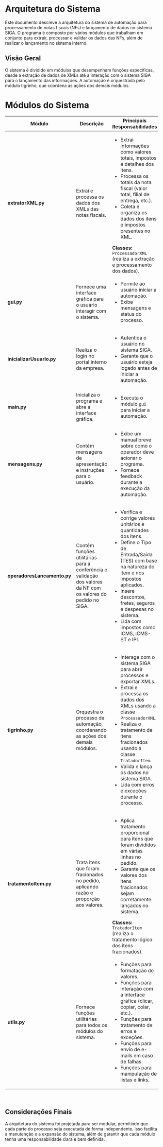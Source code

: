 # Arquitetura do Sistema  
Este documento descreve a arquitetura do sistema de automação para processamento de notas fiscais (NFs) e lançamento de dados no sistema SIGA. O programa é composto por vários módulos que trabalham em conjunto para extrair, processar e validar os dados das NFs, além de realizar o lançamento no sistema interno.

## Visão Geral  
O sistema é dividido em módulos que desempenham funções específicas, desde a extração de dados de XMLs até a interação com o sistema SIGA para o lançamento das informações. A automação é orquestrada pelo módulo tigrinho, que coordena as ações dos demais módulos.
<br/>

# Módulos do Sistema

<table>
  <thead>
    <tr>
      <th>Módulo</th>
      <th>Descrição</th>
      <th>Principais Responsabilidades</th>
    </tr>
  </thead>
  <tbody>
    <tr>
      <td><strong>extratorXML.py</strong></td>
      <td>Extrai e processa os dados dos XMLs das notas fiscais.</td>
      <td>
        <ul>
          <li>Extrai informações como valores totais, impostos e detalhes dos itens.</li>
          <li>Processa os totais da nota fiscal (valor total, filial de entrega, etc.).</li>
          <li>Coleta e organiza os dados dos itens e impostos presentes no XML.</li>
        </ul>
        <strong>Classes:</strong> <code>ProcessadorXML</code> (realiza a extração e processamento dos dados).
      </td>
    </tr>
    <tr>
      <td><strong>gui.py</strong></td>
      <td>Fornece uma interface gráfica para o usuário interagir com o sistema.</td>
      <td>
        <ul>
          <li>Permite ao usuário iniciar a automação.</li>
          <li>Exibe mensagens e status do processo.</li>
        </ul>
      </td>
    </tr>
    <tr>
      <td><strong>inicializarUsuario.py</strong></td>
      <td>Realiza o login no portal interno da empresa.</td>
      <td>
        <ul>
          <li>Autentica o usuário no sistema SIGA.</li>
          <li>Garante que o usuário esteja logado antes de iniciar a automação.</li>
        </ul>
      </td>
    </tr>
    <tr>
      <td><strong>main.py</strong></td>
      <td>Inicializa o programa e abre a interface gráfica.</td>
      <td>
        <ul>
          <li>Executa o módulo <code>gui</code> para iniciar a automação.</li>
        </ul>
      </td>
    </tr>
    <tr>
      <td><strong>mensagens.py</strong></td>
      <td>Contém mensagens de apresentação e instruções para o usuário.</td>
      <td>
        <ul>
          <li>Exibe um manual breve sobre como o operador deve acionar o programa.</li>
          <li>Fornece feedback durante a execução da automação.</li>
        </ul>
      </td>
    </tr>
    <tr>
      <td><strong>operadoresLancamento.py</strong></td>
      <td>Contém funções utilitárias para a conferência e validação dos valores da NF com os valores do pedido no SIGA.</td>
      <td>
        <ul>
          <li>Verifica e corrige valores unitários e quantidades dos itens.</li>
          <li>Define o Tipo de Entrada/Saída (TES) com base na natureza do item e nos impostos aplicados.</li>
          <li>Insere descontos, fretes, seguros e despesas no sistema.</li>
          <li>Lida com impostos como ICMS, ICMS-ST e IPI.</li>
        </ul>
      </td>
    </tr>
    <tr>
      <td><strong>tigrinho.py</strong></td>
      <td>Orquestra o processo de automação, coordenando as ações dos demais módulos.</td>
      <td>
        <ul>
          <li>Interage com o sistema SIGA para abrir processos e exportar XMLs.</li>
          <li>Extrai e processa os dados dos XMLs usando a classe <code>ProcessadorXML</code>.</li>
          <li>Realiza o tratamento de itens fracionados usando a classe <code>TratadorItem</code>.</li>
          <li>Valida e lança os dados no sistema SIGA.</li>
          <li>Lida com erros e exceções durante o processo.</li>
        </ul>
      </td>
    </tr>
    <tr>
      <td><strong>tratamentoItem.py</strong></td>
      <td>Trata itens que foram fracionados no pedido, aplicando razão e proporção aos valores.</td>
      <td>
        <ul>
          <li>Aplica tratamento proporcional para itens que foram divididos em várias linhas no pedido.</li>
          <li>Garante que os valores dos itens fracionados sejam corretamente lançados no sistema.</li>
        </ul>
        <strong>Classes:</strong> <code>TratadorItem</code> (realiza o tratamento lógico dos itens fracionados).
      </td>
    </tr>
    <tr>
      <td><strong>utils.py</strong></td>
      <td>Fornece funções utilitárias para todos os módulos do sistema.</td>
      <td>
        <ul>
          <li>Funções para formatação de valores.</li>
          <li>Funções para interação com a interface gráfica (clicar, copiar, colar, etc.).</li>
          <li>Funções para tratamento de erros e exceções.</li>
          <li>Funções para envio de e-mails em caso de falhas.</li>
          <li>Funções para manipulação de listas e links.</li>
        </ul>
      </td>
    </tr>
  </tbody>
</table>
<br/>

## Considerações Finais  
A arquitetura do sistema foi projetada para ser modular, permitindo que cada parte do processo seja executada de forma independente. Isso facilita a manutenção e a expansão do sistema, além de garantir que cada módulo tenha uma responsabilidade clara e bem definida.
